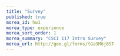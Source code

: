 ```yaml
---
title: "Survey"
published: true
morea_id: hw1
morea_type: experience
morea_sort_order: 1
morea_summary: "CSCI 117 Intro Survey"
morea_url: http://goo.gl/forms/tGa9M6j8ST
---
```


